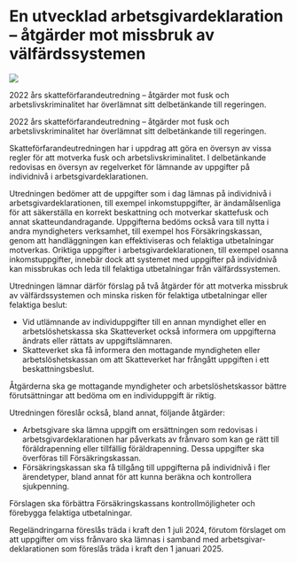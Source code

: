 # En utvecklad arbetsgivardeklaration – åtgärder mot missbruk av välfärdssystemen

![](/contentassets/6e3a92bc834f4abca85364287c3b1ae6/omslag-150_220.jpg?width=150&quality=85)

2022 års skatteförfarandeutredning – åtgärder mot fusk och arbetslivskriminalitet har överlämnat sitt delbetänkande till regeringen.

2022 års skatteförfarandeutredning – åtgärder mot fusk och arbetslivskriminalitet har överlämnat sitt delbetänkande till regeringen.

Skatteförfarandeutredningen har i uppdrag att göra en översyn av vissa regler för att motverka fusk och arbetslivskriminalitet. I delbetänkande redovisas en översyn av regelverket för lämnande av uppgifter på individnivå i arbetsgivardeklarationen.

Utredningen bedömer att de uppgifter som i dag lämnas på individnivå i arbetsgivardeklarationen, till exempel inkomstuppgifter, är ändamålsenliga för att säkerställa en korrekt beskattning och motverkar skattefusk och annat skatteundandragande. Uppgifterna bedöms också vara till nytta i andra myndigheters verksamhet, till exempel hos Försäkringskassan, genom att handläggningen kan effektiviseras och felaktiga utbetalningar motverkas. Oriktiga uppgifter i arbetsgivardeklarationen, till exempel osanna inkomstuppgifter, innebär dock att systemet med uppgifter på individnivå kan missbrukas och leda till felaktiga utbetalningar från välfärdssystemen.

Utredningen lämnar därför förslag på två åtgärder för att motverka missbruk av välfärdssystemen och minska risken för felaktiga utbetalningar eller felaktiga beslut:

* Vid utlämnande av individuppgifter till en annan myndighet eller en arbetslöshetskassa ska Skatteverket också informera om uppgifterna ändrats eller rättats av uppgiftslämnaren.
* Skatteverket ska få informera den mottagande myndigheten eller arbetslöshetskassan om att Skatteverket har frångått uppgiften i ett beskattningsbeslut.

Åtgärderna ska ge mottagande myndigheter och arbetslöshetskassor bättre förutsättningar att bedöma om en individuppgift är riktig.

Utredningen föreslår också, bland annat, följande åtgärder:

* Arbetsgivare ska lämna uppgift om ersättningen som redovisas i arbetsgivardeklarationen har påverkats av frånvaro som kan ge rätt till föräldrapenning eller tillfällig föräldrapenning. Dessa uppgifter ska överföras till Försäkringskassan.
* Försäkringskassan ska få tillgång till uppgifterna på individnivå i fler ärendetyper, bland annat för att kunna beräkna och kontrollera sjukpenning.

Förslagen ska förbättra Försäkringskassans kontrollmöjligheter och förebygga felaktiga utbetalningar.

Regeländringarna föreslås träda i kraft den 1 juli 2024, förutom förslaget om att uppgifter om viss frånvaro ska lämnas i samband med arbetsgivar­deklarationen som föreslås träda i kraft den 1 januari 2025.
